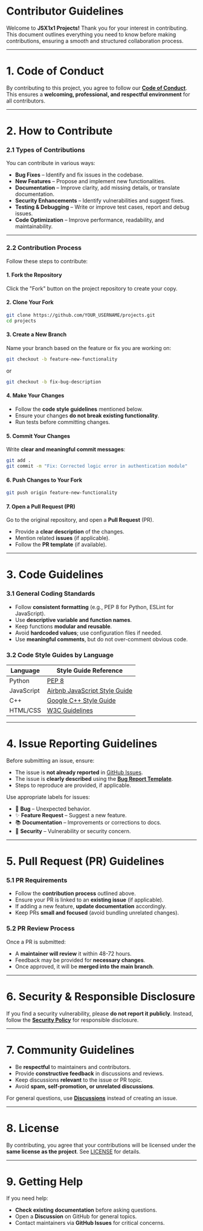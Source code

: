 # **Contributor Guidelines**  

Welcome to **JSX1x1 Projects!** Thank you for your interest in contributing. This document outlines everything you need to know before making contributions, ensuring a smooth and structured collaboration process.  

---

# **1. Code of Conduct**  
By contributing to this project, you agree to follow our **[Code of Conduct](./CODE_OF_CONDUCT.md)**. This ensures a **welcoming, professional, and respectful environment** for all contributors.  

---

# **2. How to Contribute**  

### **2.1 Types of Contributions**  
You can contribute in various ways:  

- **Bug Fixes** – Identify and fix issues in the codebase.  
- **New Features** – Propose and implement new functionalities.  
- **Documentation** – Improve clarity, add missing details, or translate documentation.  
- **Security Enhancements** – Identify vulnerabilities and suggest fixes.  
- **Testing & Debugging** – Write or improve test cases, report and debug issues.  
- **Code Optimization** – Improve performance, readability, and maintainability.  

---

### **2.2 Contribution Process**  
Follow these steps to contribute:  

#### **1. Fork the Repository**  
Click the "Fork" button on the project repository to create your copy.  

#### **2. Clone Your Fork**  
```sh
git clone https://github.com/YOUR_USERNAME/projects.git
cd projects
```

#### **3. Create a New Branch**  
Name your branch based on the feature or fix you are working on:  
```sh
git checkout -b feature-new-functionality
```
or  
```sh
git checkout -b fix-bug-description
```

#### **4. Make Your Changes**  
- Follow the **code style guidelines** mentioned below.  
- Ensure your changes **do not break existing functionality**.  
- Run tests before committing changes.  

#### **5. Commit Your Changes**  
Write **clear and meaningful commit messages**:  
```sh
git add .
git commit -m "Fix: Corrected logic error in authentication module"
```

#### **6. Push Changes to Your Fork**  
```sh
git push origin feature-new-functionality
```

#### **7. Open a Pull Request (PR)**  
Go to the original repository, and open a **Pull Request** (PR).  
- Provide a **clear description** of the changes.  
- Mention related **issues** (if applicable).  
- Follow the **PR template** (if available).  

---

# **3. Code Guidelines**  

### **3.1 General Coding Standards**  
- Follow **consistent formatting** (e.g., PEP 8 for Python, ESLint for JavaScript).  
- Use **descriptive variable and function names**.  
- Keep functions **modular and reusable**.  
- Avoid **hardcoded values**; use configuration files if needed.  
- Use **meaningful comments**, but do not over-comment obvious code.  

### **3.2 Code Style Guides by Language**  
| Language  | Style Guide Reference |
|-----------|-----------------------|
| Python    | [PEP 8](https://peps.python.org/pep-0008/) |
| JavaScript | [Airbnb JavaScript Style Guide](https://github.com/airbnb/javascript) |
| C++       | [Google C++ Style Guide](https://google.github.io/styleguide/cppguide.html) |
| HTML/CSS  | [W3C Guidelines](https://www.w3.org/standards/) |

---

# **4. Issue Reporting Guidelines**  

Before submitting an issue, ensure:  
- The issue is **not already reported** in [GitHub Issues](https://github.com/JSX1x1/projects/issues).  
- The issue is **clearly described** using the **[Bug Report Template](./BUG_REPORT_TEMPLATE.md)**.  
- Steps to reproduce are provided, if applicable.  

Use appropriate labels for issues:  
- 🐛 **Bug** – Unexpected behavior.  
- ✨ **Feature Request** – Suggest a new feature.  
- 📚 **Documentation** – Improvements or corrections to docs.  
- 🔐 **Security** – Vulnerability or security concern.  

---

# **5. Pull Request (PR) Guidelines**  

### **5.1 PR Requirements**  
- Follow the **contribution process** outlined above.  
- Ensure your PR is linked to an **existing issue** (if applicable).  
- If adding a new feature, **update documentation** accordingly.  
- Keep PRs **small and focused** (avoid bundling unrelated changes).  

### **5.2 PR Review Process**  
Once a PR is submitted:  
- A **maintainer will review** it within 48-72 hours.  
- Feedback may be provided for **necessary changes**.  
- Once approved, it will be **merged into the main branch**.  

---

# **6. Security & Responsible Disclosure**  

If you find a security vulnerability, please **do not report it publicly**. Instead, follow the **[Security Policy](./SECURITY.md)** for responsible disclosure.  

---

# **7. Community Guidelines**  

- Be **respectful** to maintainers and contributors.  
- Provide **constructive feedback** in discussions and reviews.  
- Keep discussions **relevant** to the issue or PR topic.  
- Avoid **spam, self-promotion, or unrelated discussions**.  

For general questions, use **[Discussions](https://github.com/JSX1x1/projects/discussions)** instead of creating an issue.  

---

# **8. License**  

By contributing, you agree that your contributions will be licensed under the **same license as the project**. See [LICENSE](./LICENSE) for details.  

---

# **9. Getting Help**  

If you need help:  
- **Check existing documentation** before asking questions.  
- Open a **Discussion** on GitHub for general topics.  
- Contact maintainers via **GitHub Issues** for critical concerns.  

